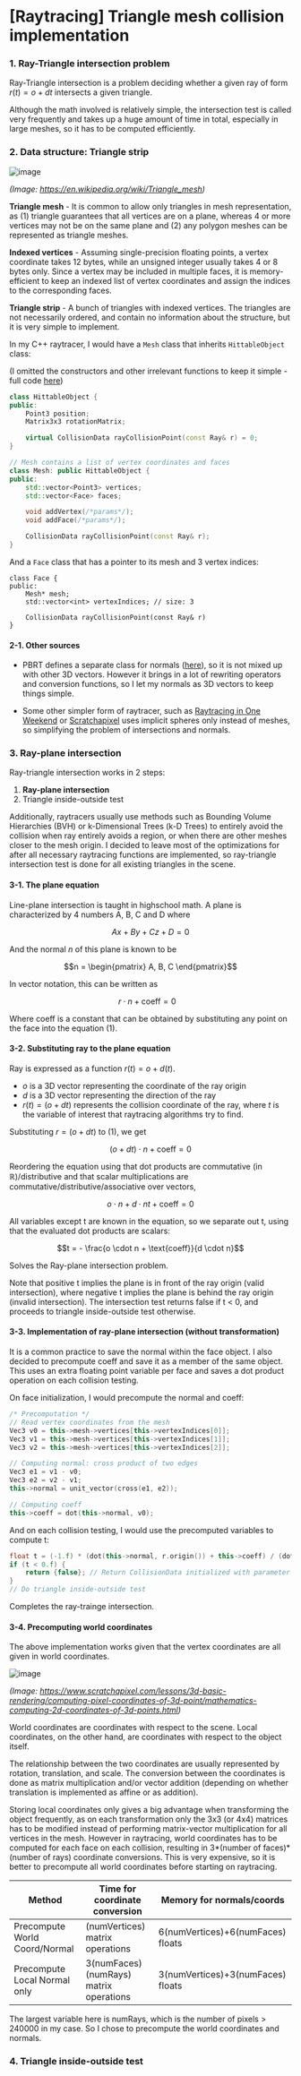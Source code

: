 # [Raytracing] Triangle mesh collision implementation

### 1. Ray-Triangle intersection problem

Ray-Triangle intersection is a problem deciding whether a given ray of form $r(t) = o + dt$ intersects a given triangle. 

Although the math involved is relatively simple, the intersection test is called very frequently and takes up a huge amount of time in total, especially in large meshes, so it has to be computed efficiently.

### 2. Data structure: Triangle strip

![image](https://github.com/havocado/notes/assets/47484587/aea22eae-6436-40e3-a343-89bf8110b895)

*(Image: https://en.wikipedia.org/wiki/Triangle_mesh)*

**Triangle mesh** - It is common to allow only triangles in mesh representation, as (1) triangle guarantees that all vertices are on a plane, whereas 4 or more vertices may not be on the same plane and (2) any polygon meshes can be represented as triangle meshes.

**Indexed vertices** - Assuming single-precision floating points, a vertex coordinate takes 12 bytes, while an unsigned integer usually takes 4 or 8 bytes only. Since a vertex may be included in multiple faces, it is memory-efficient to keep an indexed list of vertex coordinates and assign the indices to the corresponding faces.

**Triangle strip** - A bunch of triangles with indexed vertices. The triangles are not necessarily ordered, and contain no information about the structure, but it is very simple to implement.

In my C++ raytracer, I would have a `Mesh` class that inherits `HittableObject` class:

(I omitted the constructors and other irrelevant functions to keep it simple - full code [here](https://github.com/havocado/raytracer-by-hailey))
```cpp
class HittableObject {
public:
    Point3 position;
    Matrix3x3 rotationMatrix;

    virtual CollisionData rayCollisionPoint(const Ray& r) = 0;
}

// Mesh contains a list of vertex coordinates and faces
class Mesh: public HittableObject {
public:
    std::vector<Point3> vertices;
    std::vector<Face> faces;

    void addVertex(/*params*/);
    void addFace(/*params*/);

    CollisionData rayCollisionPoint(const Ray& r);
}
```

And a `Face` class that has a pointer to its mesh and 3 vertex indices:
```
class Face {
public:
    Mesh* mesh;
    std::vector<int> vertexIndices; // size: 3

    CollisionData rayCollisionPoint(const Ray& r)
}
```

#### 2-1. Other sources

- PBRT defines a separate class for normals ([here](https://pbr-book.org/3ed-2018/Geometry_and_Transformations/Normals)), so it is not mixed up with other 3D vectors. However it brings in a lot of rewriting operators and conversion functions, so I let my normals as 3D vectors to keep things simple.

- Some other simpler form of raytracer, such as [Raytracing in One Weekend](https://raytracing.github.io/books/RayTracingInOneWeekend.html) or [Scratchapixel](https://www.scratchapixel.com/lessons/3d-basic-rendering/introduction-to-ray-tracing) uses implicit spheres only instead of meshes, so simplifying the problem of intersections and normals.

### 3. Ray-plane intersection

Ray-triangle intersection works in 2 steps:

1) **Ray-plane intersection**
2) Triangle inside-outside test

Additionally, raytracers usually use methods such as Bounding Volume Hierarchies (BVH) or k-Dimensional Trees (k-D Trees) to entirely avoid the collision when ray entirely avoids a region, or when there are other meshes closer to the mesh origin. I decided to leave most of the optimizations for after all necessary raytracing functions are implemented, so ray-triangle intersection test is done for all existing triangles in the scene.

#### 3-1. The plane equation

Line-plane intersection is taught in highschool math. A plane is characterized by 4 numbers A, B, C and D where

$$Ax+By+Cz+D=0$$

And the normal $n$ of this plane is known to be

$$n = \begin{pmatrix} A, B, C \end{pmatrix}$$

In vector notation, this can be written as

$$r \cdot n+\text{coeff}=0 \ \ \ \tag{1}$$

Where $\text{coeff}$ is a constant that can be obtained by substituting any point on the face into the equation (1).

#### 3-2. Substituting ray to the plane equation

Ray is expressed as a function $r(t)=o+d(t)$.
- $o$ is a 3D vector representing the coordinate of the ray origin
- $d$ is a 3D vector representing the direction of the ray
- $r(t)=(o+dt)$ represents the collision coordinate of the ray, where $t$ is the variable of interest that raytracing algorithms try to find.

Substituting $r=(o+dt)$ to (1), we get

$$(o + dt) \cdot n + \text{coeff} = 0$$

Reordering the equation using that dot products are commutative (in $\mathbb{R}$)/distributive and that scalar multiplications are commutative/distributive/associative over vectors,

$$o \cdot n + d \cdot n t + \text{coeff} = 0$$

All variables except t are known in the equation, so we separate out t, using that the evaluated dot products are scalars:

$$t = - \frac{o \cdot n + \text{coeff}}{d \cdot n}$$

Solves the Ray-plane intersection problem.

Note that positive t implies the plane is in front of the ray origin (valid intersection), where negative t implies the plane is behind the ray origin (invalid intersection). The intersection test returns false if t < 0, and proceeds to triangle inside-outside test otherwise.

#### 3-3. Implementation of ray-plane intersection (without transformation)

It is a common practice to save the normal within the face object. I also decided to precompute $\text{coeff}$ and save it as a member of the same object. This uses an extra floating point variable per face and saves a dot product operation on each collision testing.

On face initialization, I would precompute the normal and $\text{coeff}$:

```cpp
/* Precomputation */
// Read vertex coordinates from the mesh
Vec3 v0 = this->mesh->vertices[this->vertexIndices[0]];
Vec3 v1 = this->mesh->vertices[this->vertexIndices[1]];
Vec3 v2 = this->mesh->vertices[this->vertexIndices[2]];

// Computing normal: cross product of two edges
Vec3 e1 = v1 - v0;
Vec3 e2 = v2 - v1;
this->normal = unit_vector(cross(e1, e2));

// Computing coeff
this->coeff = dot(this->normal, v0);
```

And on each collision testing, I would use the precomputed variables to compute t:
```cpp
float t = (-1.f) * (dot(this->normal, r.origin()) + this->coeff) / (dot(this->normal, r.direction()));
if (t < 0.f) {
    return {false}; // Return CollisionData initialized with parameter 'false'
}
// Do triangle inside-outside test
```

Completes the ray-trainge intersection.

#### 3-4. Precomputing world coordinates

The above implementation works given that the vertex coordinates are all given in world coordinates.

![image](https://github.com/havocado/notes/assets/47484587/01c96640-3091-455d-a1cd-4166c106f194)

*(Image: https://www.scratchapixel.com/lessons/3d-basic-rendering/computing-pixel-coordinates-of-3d-point/mathematics-computing-2d-coordinates-of-3d-points.html)*

World coordinates are coordinates with respect to the scene. Local coordinates, on the other hand, are coordinates with respect to the object itself.

The relationship between the two coordinates are usually represented by rotation, translation, and scale. The conversion between the coordinates is done as matrix multiplication and/or vector addition (depending on whether translation is implemented as affine or as addition). 

Storing local coordinates only gives a big advantage when transforming the object frequently, as on each transformation only the 3x3 (or 4x4) matrices has to be modified instead of performing matrix-vector multiplication for all vertices in the mesh. However in raytracing, world coordinates has to be computed for each face on each collision, resulting in 3*(number of faces)*(number of rays) coordinate conversions. This is very expensive, so it is better to precompute all world coordinates before starting on raytracing.

| Method                        | Time for coordinate conversion         | Memory for normals/coords         |
|-------------------------------|----------------------------------------|-----------------------------------|
| Precompute World Coord/Normal | (numVertices) matrix operations        | 6(numVertices)+6(numFaces) floats |
| Precompute Local Normal only  | 3(numFaces)(numRays) matrix operations | 3(numVertices)+3(numFaces) floats |

The largest variable here is numRays, which is the number of pixels > 240000 in my case. So I chose to precompute the world coordinates and normals.

### 4. Triangle inside-outside test

